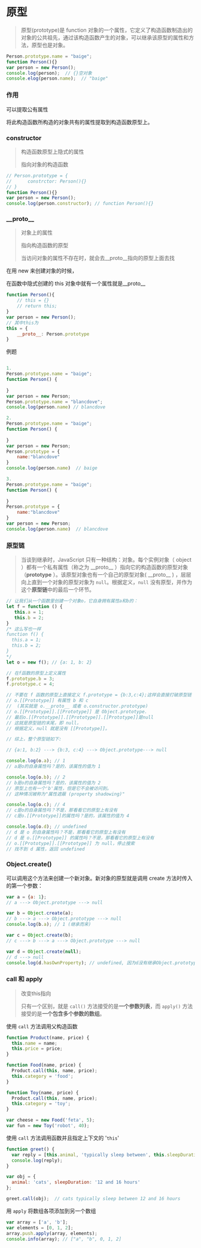 # 原型

>原型(prototype)是 function 对象的一个属性，它定义了构造函数制造出的对象的公共祖先，通过该构造函数产生的对象，可以继承该原型的属性和方法，原型也是对象。

```js
Person.prototype.name = "baige";
function Person(){}
var person = new Person();
console.log(person);  // {}空对象
console.elog(person.name);  // "baige"
```



### 作用

可以提取公有属性

将此构造函数所构造的对象共有的属性提取到构造函数原型上。



### constructor

>构造函数原型上隐式的属性
>
>指向对象的构造函数

```js
// Person.prototype = {
// 		constrctor: Person(){}
// }
function Person(){}
var person = new Person();
console.log(person.constructor); // function Person(){}
```



### __proto\_\_

>对象上的属性
>
>指向构造函数的原型
>
>当访问对象的属性不存在时，就会去__proto\_\_指向的原型上面去找

在用 new 来创建对象的时候，

在函数中隐式创建的 this 对象中就有一个属性就是__proto\_\_

```js
function Person(){
    // this = {}
    // return this;
}
var person = new Person();
// 其中this为
this = {
	__proto__: Person.prototype
}
```



例题

```js

1.
Person.prototype.name = "baige"; 
function Person() {
    
}
var person = new Person;
Person.prototype.name = "blancdove";
console.log(person.name) // blancdove

2.
Person.prototype.name = "baige";
function Person() {
	
}
var person = new Person;
Person.prototype = {
	name:"blancdove"
}
console.log(person.name)  // baige

3.
Person.prototype.name = "baige";
function Person() {
	
}
Person.prototype = {
	name:"blancdove"
}
var person = new Person;
console.log(person.name)  // blancdove
```





### 原型链

> 当谈到继承时，JavaScript 只有一种结构：对象。每个实例对象（ object ）都有一个私有属性（称之为 \_\_proto\_\_ ）指向它的构造函数的原型对象（**prototype** ）。该原型对象也有一个自己的原型对象( \_\_proto\_\_ ) ，层层向上直到一个对象的原型对象为 `null`。根据定义，`null` 没有原型，并作为这个**原型链**中的最后一个环节。

```js
// 让我们从一个函数里创建一个对象o，它自身拥有属性a和b的：
let f = function () {
   this.a = 1;
   this.b = 2;
}
/* 这么写也一样
function f() {
  this.a = 1;
  this.b = 2;
}
*/
let o = new f(); // {a: 1, b: 2}

// 在f函数的原型上定义属性
f.prototype.b = 3;
f.prototype.c = 4;

// 不要在 f 函数的原型上直接定义 f.prototype = {b:3,c:4};这样会直接打破原型链
// o.[[Prototype]] 有属性 b 和 c
//  (其实就是 o.__proto__ 或者 o.constructor.prototype)
// o.[[Prototype]].[[Prototype]] 是 Object.prototype.
// 最后o.[[Prototype]].[[Prototype]].[[Prototype]]是null
// 这就是原型链的末尾，即 null，
// 根据定义，null 就是没有 [[Prototype]]。

// 综上，整个原型链如下: 

// {a:1, b:2} ---> {b:3, c:4} ---> Object.prototype---> null

console.log(o.a); // 1
// a是o的自身属性吗？是的，该属性的值为 1

console.log(o.b); // 2
// b是o的自身属性吗？是的，该属性的值为 2
// 原型上也有一个'b'属性，但是它不会被访问到。
// 这种情况被称为"属性遮蔽 (property shadowing)"

console.log(o.c); // 4
// c是o的自身属性吗？不是，那看看它的原型上有没有
// c是o.[[Prototype]]的属性吗？是的，该属性的值为 4

console.log(o.d); // undefined
// d 是 o 的自身属性吗？不是，那看看它的原型上有没有
// d 是 o.[[Prototype]] 的属性吗？不是，那看看它的原型上有没有
// o.[[Prototype]].[[Prototype]] 为 null，停止搜索
// 找不到 d 属性，返回 undefined
```



### Object.create()

可以调用这个方法来创建一个新对象。新对象的原型就是调用 create 方法时传入的第一个参数：

```js
var a = {a: 1}; 
// a ---> Object.prototype ---> null

var b = Object.create(a);
// b ---> a ---> Object.prototype ---> null
console.log(b.a); // 1 (继承而来)

var c = Object.create(b);
// c ---> b ---> a ---> Object.prototype ---> null

var d = Object.create(null);
// d ---> null
console.log(d.hasOwnProperty); // undefined, 因为d没有继承Object.prototype
```



### call 和 apply

> 改变this指向
>
> 只有一个区别，就是 `call()` 方法接受的是**一个参数列表**，而 `apply()` 方法接受的是**一个包含多个参数的数组**。

使用 `call` 方法调用父构造函数

```js
function Product(name, price) {
  this.name = name;
  this.price = price;
}

function Food(name, price) {
  Product.call(this, name, price);
  this.category = 'food';
}

function Toy(name, price) {
  Product.call(this, name, price);
  this.category = 'toy';
}

var cheese = new Food('feta', 5);
var fun = new Toy('robot', 40);
```

使用 `call` 方法调用函数并且指定上下文的 '`this`'

```js
function greet() {
  var reply = [this.animal, 'typically sleep between', this.sleepDuration].join(' ');
  console.log(reply);
}

var obj = {
  animal: 'cats', sleepDuration: '12 and 16 hours'
};

greet.call(obj);  // cats typically sleep between 12 and 16 hours
```



用 `apply` 将数组各项添加到另一个数组

```js
var array = ['a', 'b'];
var elements = [0, 1, 2];
array.push.apply(array, elements);
console.info(array); // ["a", "b", 0, 1, 2]
```

































